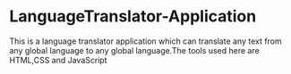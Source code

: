 # LanguageTranslator-Application
This is a language translator application which can translate any text from any global language to any global language.The tools used here are HTML,CSS and JavaScript
